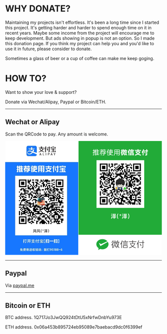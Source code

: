 # WHY DONATE?

Maintaining my projects isn't effortless. It's been a long time since I started this project. It's getting harder and harder to spend enough time on it in recent years. Maybe some income from the project will encourage me to keep development. But ads showing in popup is not an option. So I made this donation page. If you think my project can help you and you'd like to use it in future, please consider to donate.

Sometimes a glass of beer or a cup of coffee can make me keep goging.


# HOW TO?

Want to show your love & support? 

Donate via Wechat/Alipay, Paypal or Bitcoin/ETH. 

---
## Wechat or Alipay

Scan the QRCode to pay. Any amount is welcome.

![Image of qrcode](qrcode.png)

---

## Paypal

Via [paypal.me](paypal.me/windviki)

---

## Bitcoin or ETH

BTC address. 1Q717Jo3JwQQ924tDtU5xNrfwDnbYu973E

ETH address. 0x06a453b895724eb95089e7baebacd9dc0f6399ef

